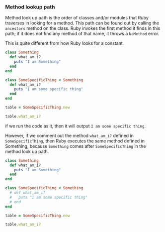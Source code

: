 ###  Method lookup path

Method look up path is the order of classes and/or modules that Ruby traverses in looking for a method. This path can be found out by calling the `ancestors` method on the class. Ruby invokes the first method it finds in this path; if it does not find any method of that name, it throws a `NoMethod` error.

This is quite different from how Ruby looks for a constant.

```ruby
class Something
  def what_am_i?
    puts "I am Something"
  end
end

class SomeSpecificThing < Something
  def what_am_i?
    puts "I am some specific thing"
  end
end

table = SomeSpecificThing.new

table.what_am_i?
```

if we run the code as it, then it will output `I am some specific thing`.

However, if we comment out the method `what_am_i?`  defined in `SomeSpecificThing`, then Ruby executes the same method defined in Something, because `Something` comes after `SomeSpecificThing` in the method look up path.

```ruby
class Something
  def what_am_i?
    puts "I am Something"
  end
end

class SomeSpecificThing < Something
  # def what_am_i?
  #   puts "I am some specific thing"
  # end
end

table = SomeSpecificThing.new

table.what_am_i?
```
